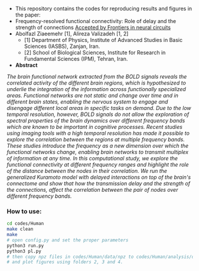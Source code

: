 -  This repository contains the codes for reproducing results and figures in the paper: 
-  Frequency-resolved functional connectivity: Role of delay and the strength of connections [Accepted by Frontiers in neural circuits](https://www.researchgate.net/publication/344217594_Frequency-resolved_functional_connectivity_Role_of_delay_and_the_strength_of_connections) 
-  Abolfazl Ziaeemehr [1], Alireza Valizadeh [1, 2]
   -  [1] Department of Physics, Institute of Advanced Studies in Basic Sciences (IASBS), Zanjan, Iran.
   -  [2] School of Biological Sciences, Institute for Research in Fundamental Sciences (IPM), Tehran, Iran.
-  **Abstract**

*The brain functional network extracted from the BOLD signals reveals the correlated activity of the different brain regions, which is hypothesized to underlie the integration of the information across functionally specialized areas. Functional networks are not static and change over time and in different brain states, enabling the nervous system to engage and disengage different local areas in specific tasks on demand. Due to the low temporal resolution, however, BOLD signals do not allow the exploration of spectral properties of the brain dynamics over different frequency bands which are known to be important in cognitive processes. Recent studies using imaging tools with a high temporal resolution has made it possible to explore the correlation between the regions at multiple frequency bands. These studies introduce the frequency as a new dimension over which the functional networks change, enabling brain networks to transmit multiplex of information at any time. In this computational study, we explore the functional connectivity at different frequency ranges and highlight the role of the distance between the nodes in their correlation. We run the generalized Kuramoto model with delayed interactions on top of the brain's connectome and show that how the transmission delay and the strength of the connections, affect the correlation between the pair of nodes over different frequency bands.*

### How to use:

```sh
cd codes/Human
make clean
make
# open config.py and set the proper parameters
python3 run.py
python3 pl.py
# then copy npz files in codes/Human/data/npz to codes/Human/analysis/data/npz
# and plot figures using folders 2, 3 and 4.
```




